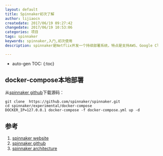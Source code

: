 ```yaml
---
layout: default
title: Spinnaker初次了解
author: lijiaocn
createdate: 2017/06/19 09:27:42
changedate: 2017/06/19 10:53:06
categories: 项目
tags: spinnaker
keywords: spinnaker,入门,初次使用
description: spinnaker是Netflix开发一个持续部署系统，特点是支持AWS、Google Cloud、Azure、k8s、Openstack等多种平台。

---
```


* auto-gen TOC:
{:toc}

## docker-compose本地部署

从[spinnaker github][2]下载源码：

	git clone  https://github.com/spinnaker/spinnaker.git
	cd spinnaker/experimental/docker-compose
	DOCKER_IP=127.0.0.1 docker-compose -f docker-compose.yml up -d

## 参考

1. [spinnaker website][1]
2. [spinnaker github][2]
3. [spinnaker architecture][3]

[1]: https://www.spinnaker.io/  "spinnaker" 
[2]: https://github.com/spinnaker/spinnaker  "spinnaker github" 
[3]: https://www.spinnaker.io/reference/architecture/ "spinnaker architecture"
